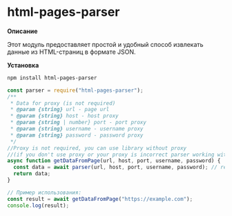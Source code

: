 # html-pages-parser

**Описание**

Этот модуль предоставляет простой и удобный способ извлекать данные из HTML-страниц в формате JSON.

**Установка**

```bash
npm install html-pages-parser
```

```javascript
const parser = require("html-pages-parser");
/**
 * Data for proxy (is not required)
 * @param {string} url - page url
 * @param {string} host - host proxy
 * @param {string | number} port - port proxy
 * @param {string} username - username proxy
 * @param {string} password - password proxy
 */
//Proxy is not required, you can use library without proxy
//(if you don't use proxy or your proxy is incorrect parser working with default settings)
async function getDataFromPage(url, host, port, username, password) {
  const data = await parser(url, host, port, username, password); // return string data
  return data;
}

// Пример использования:
const result = await getDataFromPage("https://example.com");
console.log(result);
```
